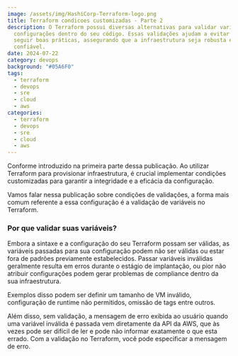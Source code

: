 ```yaml
---
image: /assets/img/HashiCorp-Terraform-logo.png
title: Terraform condicoes customizadas - Parte 2
description: O Terraform possui diversas alternativas para validar variáveis e
  configurações dentro do seu código. Essas validações ajudam a evitar erros e
  seguir boas práticas, assegurando que a infraestrutura seja robusta e
  confiável.
date: 2024-07-22
category: devops
background: "#05A6F0"
tags:
  - terraform
  - devops
  - sre
  - cloud
  - aws
categories:
  - terraform
  - devops
  - sre
  - cloud
  - aws
---
```

Conforme introduzido na primeira parte dessa publicação. Ao utilizar Terraform para provisionar infraestrutura, é crucial implementar condições customizadas para garantir a integridade e a eficácia da configuração. 

V﻿amos falar nessa publicação sobre condições de validações, a forma mais comum referente a essa configuração é a validação de variáveis ​​no Terraform.

###  Por que validar suas variáveis?

Embora a sintaxe e a configuração do seu Terraform possam ser válidas, as variáveis ​​passadas para sua configuração podem não ser válidas ou estar fora de padrões previamente estabelecidos. Passar variáveis ​​inválidas geralmente resulta em erros durante o estágio de implantação, ou pior não atribuir configurações podem gerar problemas de compliance dentro da sua infraestrutura.

Exemplos disso podem ser definir um tamanho de VM inválido, configuração de runtime não permitidos, omissão de tags entre outros.

Além disso, sem validação, a mensagem de erro exibida ao usuário quando uma variável inválida é passada vem diretamente da API da AWS, que às vezes pode ser difícil de ler e pode não informar exatamente o que esta errado. Com a validação no Terraform, você pode especificar a mensagem de erro.





